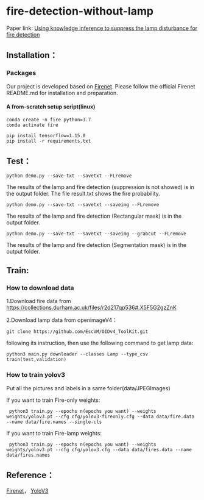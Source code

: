 # fire-detection-without-lamp
 
 Paper link: [Using knowledge inference to suppress the lamp disturbance for fire detection](https://www.sciencedirect.com/science/article/pii/S266644962100027X)

<!-- ### Problems：
![image](https://github.com/kailaisun/fire-detection-without-lamp/blob/master/data/1.png)

### Methods：
![image](https://github.com/kailaisun/fire-detection-without-lamp/blob/master/data/2.png)

### Inceptionv4：
![image](https://github.com/kailaisun/fire-detection-without-lamp/blob/master/data/4.bmp) -->


## Installation：

### Packages
Our project is developed based on [Firenet](https://github.com/tobybreckon/fire-detection-cnn). Please follow the official Firenet README.md for installation and preparation.

#### A from-scratch setup script(linux)

```
conda create -n fire python=3.7 
conda activate fire

pip install tensorflow=1.15.0
pip install -r requirements.txt
```

## Test：
```
python demo.py --save-txt --savetxt --FLremove
```
The results of the lamp and fire detection (suppression is not showed) is in the output folder. The file result.txt shows the fire probability.


```
python demo.py --save-txt --savetxt --saveimg --FLremove
```
The results of the lamp and fire detection (Rectangular mask) is in the output folder.
```
python demo.py --save-txt --savetxt --saveimg --grabcut --FLremove
```
The results of the lamp and fire detection (Segmentation mask) is in the output folder.

## Train:
### How to download data
1.Download fire data from https://collections.durham.ac.uk/files/r2d217qp536#.X5F5G2gzZnK

2.Download lamp data from openimageV4：
```
git clone https://github.com/EscVM/OIDv4_ToolKit.git 
```
following its instruction,  then use the following command to get lamp data:
```
python3 main.py downloader --classes Lamp --type_csv train(test,validation)
```
 
### How to train yolov3
Put all the pictures and labels in a same folder(data/JPEGImages)

If you want to train Fire-only weights:

```
 python3 train.py --epochs n(epochs you want) --weights weights/yolov3.pt --cfg cfg/yolov3-fireonly.cfg --data data/fire.data --name data/fire.names --single-cls
```
If you want to train Fire-lamp weights:
```
 python3 train.py --epochs n(epochs you want) --weights weights/yolov3.pt --cfg cfg/yolov3.cfg --data data/fires.data --name data/fires.names
 ```

## Reference：
 [Firenet](https://github.com/tobybreckon/fire-detection-cnn)， 
 [YoloV3](https://github.com/ultralytics/yolov3)
